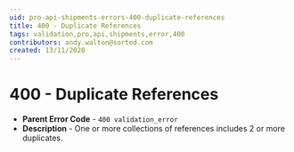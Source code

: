 ```yaml
---
uid: pro-api-shipments-errors-400-duplicate-references
title: 400 - Duplicate References
tags: validation,pro,api,shipments,error,400
contributors: andy.walton@sorted.com
created: 13/11/2020
---
```

# 400 - Duplicate References

* **Parent Error Code** - `400 validation_error`
* **Description** - One or more collections of references includes 2 or more duplicates.